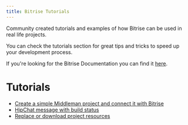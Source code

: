 ```yaml
---
title: Bitrise Tutorials
---
```


Community created tutorials and examples of how Bitrise can be
used in real life projects.

You can check the tutorials section for great tips and tricks
to speed up your development process.

If you're looking for the Bitrise Documentation you can find
it [here](/docs/index.html).

# Tutorials

* [Create a simple Middleman project and connect it with Bitrise](/tutorials/middleman-project.html)
* [HipChat message with build status](/tutorials/hipchat-message.html)
* [Replace or download project resources](/tutorials/replace-project-resources.html)
